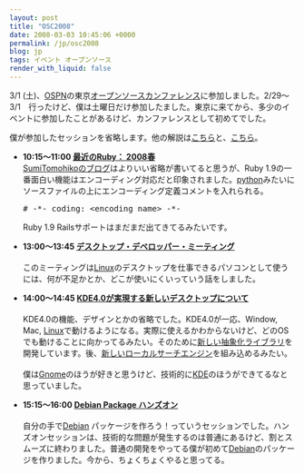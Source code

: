```yaml
---
layout: post
title: "OSC2008"
date: 2008-03-03 10:45:06 +0000
permalink: /jp/osc2008
blog: jp
tags: イベント オープンソース
render_with_liquid: false
---
```


<p>3/1 (土)、<a href="http://www.ospn.jp/">OSPN</a>の東京<a href="http://www.ospn.jp/osc2008-spring/">オープンソースカンファレンス</a>に参加しました。2/29～3/1　行ったけど、僕は土曜日だけ参加したました。東京に来てから、多少のイベントに参加したことがあるけど、カンファレンスとして初めてでした。</p><p>僕が参加したセッションを省略します。他の解説は<a href="http://d.hatena.ne.jp/SumiTomohiko/20080301/1204392302">こちら</a>と、<a href="http://osamu-m.org/d/?date=20080302#p01">こちら</a>。</p><ul><li><strong>10:15～11:00 </strong><a href="http://www.ospn.jp/osc2008-spring/modules/eguide/event.php?eid=61"><strong>最近のRuby： 2008春</strong><br /></a><a href="http://d.hatena.ne.jp/SumiTomohiko/20080301/1204392302">SumiTomohikoのブログ</a>はよりいい省略が書いてると思うが、Ruby 1.9の一番面白い機能はエンコーディング対応だと印象されました。<a href="http://www.python.org/">python</a>みたいにソースファイルの上にエンコーディング定義コメントを入れられる。<pre class="python"># -*- coding: &lt;encoding name&gt; -*-</pre>Ruby 1.9 Railsサポートはまだまだ出てきてるみたいです。</li></ul><ul><li><strong>13:00～13:45 </strong><a href="http://www.ospn.jp/osc2008-spring/modules/eguide/event.php?eid=56"><strong>デスクトップ・デベロッパー・ミーティング</strong><br /></a><br />このミーティングは<a href="http://en.wikipedia.org/wiki/Linux" title="Linux">Linux</a>のデスクトップを仕事できるパソコンとして使うには、何が不足かとか、どこが使いにくいっていう話をしました。</li></ul><ul><li><strong>14:00～14:45 </strong><a href="http://www.ospn.jp/osc2008-spring/modules/eguide/event.php?eid=40"><strong>KDE4.0が実現する新しいデスクトップについて</strong><br /></a><br />KDE4.0の機能、デザインとかの省略でした。KDE4.0が一応、Window, Mac, <a href="http://en.wikipedia.org/wiki/Linux" title="Linux">Linux</a>で動けるようになる。実際に使えるかわからないけど、どのOSでも動けることに向かってるみたい。そのために<a href="http://phonon.kde.org/">新しい抽象化ライブラリ</a>を開発しています。後、<a href="http://strigi.sourceforge.net/">新しいローカルサーチエンジン</a>を組み込めるみたい。<br /><br />僕は<a href="http://www.gnome.org/">Gnome</a>のほうが好きと思うけど、技術的に<a href="http://www.kde.org/">KDE</a>のほうができてるなと思っていました。</li></ul><ul><li><strong>15:15～16:00 <a href="http://www.ospn.jp/osc2008-spring/modules/eguide/event.php?eid=52">Debian Package ハンズオン<br /><br /></a></strong>自分の手で<a href="http://www.debian.org/" title="Debian">Debian</a> パッケージを作ろう！っていうセッションでした。ハンズオンセッションは、技術的な問題が発生するのは普通にあるけど、割とスムーズに終わりました。普通の開発をやってる僕が初めて<a href="http://www.debian.org/" title="Debian">Debian</a>のパッケージを作りました。今から、ちょくちょくやると思ってる。 </li></ul>

